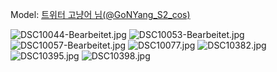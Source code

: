﻿---
dddd: 2023.12.17 서코
nickname: 고냥어
sns_type: x
sns_id: GoNYang_S2_cos
---

<a name="GoNYang_S2_cos"></a>
Model: <a href="https://x.com/GoNYang_S2_cos" target="_blank">트위터 고냥어 님(@GoNYang_S2_cos)</a>

![DSC10044-Bearbeitet.jpg](/assets/img/2023/12-17/DSC10044-Bearbeitet.jpg)
![DSC10053-Bearbeitet.jpg](/assets/img/2023/12-17/DSC10053-Bearbeitet.jpg)
![DSC10057-Bearbeitet.jpg](/assets/img/2023/12-17/DSC10057-Bearbeitet.jpg)
![DSC10077.jpg](/assets/img/2023/12-17/DSC10077.jpg)
![DSC10382.jpg](/assets/img/2023/12-17/DSC10382.jpg)
![DSC10395.jpg](/assets/img/2023/12-17/DSC10395.jpg)
![DSC10398.jpg](/assets/img/2023/12-17/DSC10398.jpg)